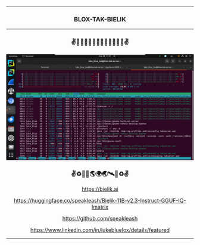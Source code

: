 <hr>

<div align="center"> 

### BLOX-TAK-BIELIK

</div> 

<hr>

<div align="center">

### ✌️🦅🇺🇸🇪🇺🇵🇱🇪🇺🇺🇸🦅✌️

<img src="Screenshot_from_2025-05-28_11-26-07.png" width="" height=""/>

### ✌♻️🌌🚀🌎🌍🌏🛰🌌♻️✌

https://bielik.ai

https://huggingface.co/speakleash/Bielik-11B-v2.3-Instruct-GGUF-IQ-Imatrix

https://github.com/speakleash

https://www.linkedin.com/in/lukebluelox/details/featured

</div>

<hr>